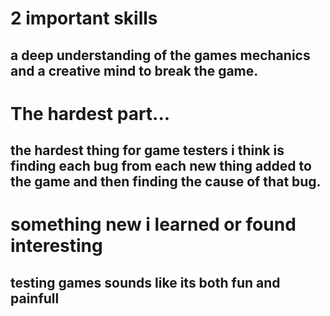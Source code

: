 # 2 important skills

## a deep understanding of the games mechanics and a creative mind to break the game.


# The hardest part...
## the hardest thing for game testers i think is finding each bug from each new thing added to the game and then finding the cause of that bug.

# something new i learned or found interesting

## testing games sounds like its both fun and painfull
